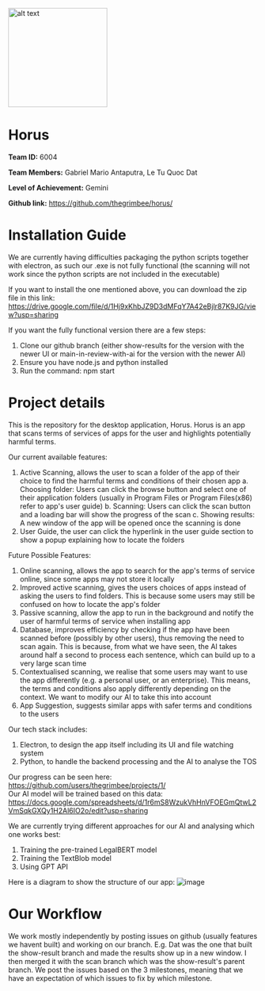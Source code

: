 <img src="https://github.com/thegrimbee/horus/assets/54467946/7afc167c-70e9-476b-b91e-0ba8fa57a570" alt="alt text" width="200"/><br/>
# Horus <br/>

**Team ID:** 6004

**Team Members:** Gabriel Mario Antaputra, Le Tu Quoc Dat

**Level of Achievement:** Gemini 

**Github link:** https://github.com/thegrimbee/horus/
<br/>

# Installation Guide
We are currently having difficulties packaging the python scripts together with electron, as such our .exe is not fully functional (the scanning will not work since the python scripts are not included in the executable)

If you want to install the one mentioned above, you can download the zip file in this link:
https://drive.google.com/file/d/1Hj9xKhbJZ9D3dMFqY7A42eBjlr87K9JG/view?usp=sharing

If you want the fully functional version there are a few steps:
1. Clone our github branch (either show-results for the version with the newer UI or main-in-review-with-ai for the version with the newer AI)
2. Ensure you have node.js and python installed
3. Run the command: npm start

# Project details

This is the repository for the desktop application, Horus. Horus is an app that scans terms of services of apps for the user and highlights potentially harmful terms.

Our current available features:
1. Active Scanning, allows the user to scan a folder of the app of their choice to find the harmful terms and conditions of their chosen app
a. Choosing folder: Users can click the browse button and select one of their application folders (usually in Program Files or Program Files(x86) refer to app's user guide)
b. Scanning: Users can click the scan button and a loading bar will show the progress of the scan
c. Showing results: A new window of the app will be opened once the scanning is done
2. User Guide, the user can click the hyperlink in the user guide section to show a popup explaining how to locate the folders

Future Possible Features:
1. Online scanning, allows the app to search for the app's terms of service online, since some apps may not store it locally
2. Improved active scanning, gives the users choices of apps instead of asking the users to find folders. This is because some users may still be confused on how to locate the app's folder
3. Passive scanning, allow the app to run in the background and notify the user of harmful terms of service when installing app
4. Database, improves efficiency by checking if the app have been scanned before (possibly by other users), thus removing the need to scan again. This is because, from what we have seen, the AI takes around half a second to process each sentence, which can build up to a very large scan time
5. Contextualised scanning, we realise that some users may want to use the app differently (e.g. a personal user, or an enterprise). This means, the terms and conditions also apply differently depending on the context. We want to modify our AI to take this into account
6. App Suggestion, suggests similar apps with safer terms and conditions to the users

Our tech stack includes:
1. Electron, to design the app itself including its UI and file watching system
2. Python, to handle the backend processing and the AI to analyse the TOS

Our progress can be seen here: https://github.com/users/thegrimbee/projects/1/<br/>
Our AI model will be trained based on this data: https://docs.google.com/spreadsheets/d/1r6mS8WzukVhHnVFOEGmQtwL2VmSqkGXQy1H2Al6IO2o/edit?usp=sharing

We are currently trying different approaches for our AI and analysing which one works best:
1. Training the pre-trained LegalBERT model
2. Training the TextBlob model
3. Using GPT API

Here is a diagram to show the structure of our app:
![image](https://github.com/thegrimbee/horus/assets/54467946/0810e789-3cfa-45d9-bfbf-f6e09fa2c926)

# Our Workflow
We work mostly independently by posting issues on github (usually features we havent built) and working on our branch. E.g. Dat was the one that built the show-result branch and made the results show up in a new window. I then merged it with the scan branch which was the show-result's parent branch. We post the issues based on the 3 milestones, meaning that we have an expectation of which issues to fix by which milestone.






